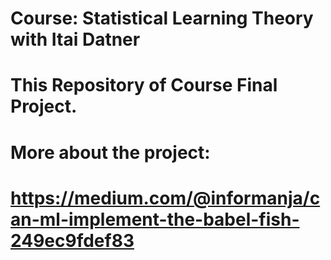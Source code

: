 # Course: Statistical Learning Theory with Itai Datner

# This Repository of Course Final Project.
#
#
# More about the project: 
# https://medium.com/@informanja/can-ml-implement-the-babel-fish-249ec9fdef83
